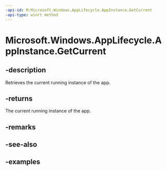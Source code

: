 ```yaml
---
-api-id: M:Microsoft.Windows.AppLifecycle.AppInstance.GetCurrent
-api-type: winrt method
---
```


# Microsoft.Windows.AppLifecycle.AppInstance.GetCurrent

<!--
public static Microsoft.Windows.AppLifecycle.AppInstance GetCurrent ();
-->


## -description

Retrieves the current running instance of the app.

## -returns

The current running instance of the app.

## -remarks

## -see-also

## -examples


